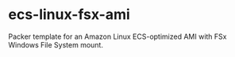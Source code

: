 # ecs-linux-fsx-ami

Packer template for an Amazon Linux ECS-optimized AMI with FSx Windows File System mount.

